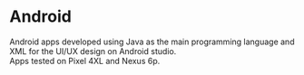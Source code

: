 # Android
Android apps developed using Java as the main programming language and XML for the UI/UX design on Android studio.   
Apps tested on Pixel 4XL and Nexus 6p.
